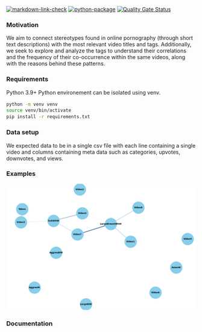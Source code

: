 <!---[![cffconvert](https://github.com/nlesc/python-template/actions/workflows/cffconvert.yml/badge.svg)](https://github.com/nlesc/python-template/actions/workflows/cffconvert.yml)
[![sonarcloud](https://github.com/ptypes-nlesc/data-profiling/actions/workflows/sonarcloud.yml/badge.svg)](https://github.com/ptypes-nlesc/data-profiling/actions/workflows/sonarcloud.yml)
-->
[![markdown-link-check](https://github.com/ptypes-nlesc/stereotype-map/actions/workflows/markdown-link-check.yaml/badge.svg)](https://github.com/ptypes-nlesc/data-profiling/actions/workflows/markdown-link-check.yaml) 
[![python-package](https://github.com/ptypes-nlesc/stereotype-map/actions/workflows/python-package.yml/badge.svg)](https://github.com/ptypes-nlesc/data-profiling/actions/workflows/python-package.yml)
[![Quality Gate Status](https://sonarcloud.io/api/project_badges/measure?project=ptypes-nlesc_stereotype-map&metric=alert_status)](https://sonarcloud.io/summary/new_code?id=ptypes-nlesc_stereotype-map)

### Motivation
We aim to connect stereotypes found in online pornography (through short text descriptions) with the most relevant video titles and tags. Additionally, we seek to explore and analyze the tags to understand their correlations and the frequency of their co-occurrence within the same videos, along with the reasons behind these patterns.

### Requirements
Python 3.9+
Python environement can be isolated using venv.

```bash
python -m venv venv
source venv/bin/activate
pip install -r requirements.txt
```

### Data setup
We expected data to be in a single csv file with each line containing a single video and columns containing meta data such as categories, upvotes, downvotes, and views.

### Examples

![alt text](https://github.com/ptypes-nlesc/stereotype-map/blob/main/plots/video_stereotype_graph.png)


### Documentation



